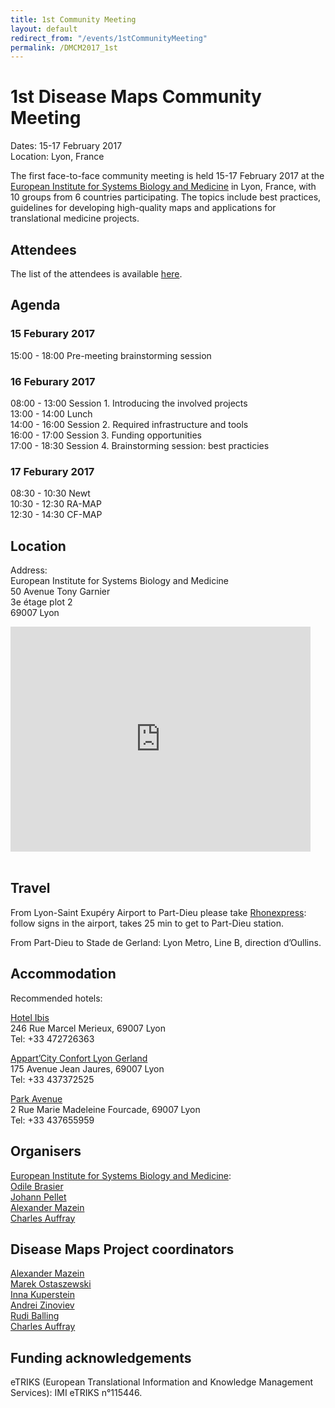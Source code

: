 ```yaml
---
title: 1st Community Meeting
layout: default
redirect_from: "/events/1stCommunityMeeting"
permalink: /DMCM2017_1st
---
```


# 1st Disease Maps Community Meeting

<p>Dates: 15-17 February 2017
<br />Location: Lyon, France</p>

<p>The first face-to-face community meeting is held 15-17 February 2017 at the <a href="http://www.eisbm.org/" target="_blank">European Institute for Systems Biology and Medicine</a> in Lyon, France, with 10 groups from 6 countries participating. The topics include best practices, guidelines for developing high-quality maps and applications for translational medicine projects.</p>

## Attendees

<p>The list of the attendees is available <a href="/DMCM2017_1st_attendees">here</a>.</p>

## Agenda

### 15 Feburary 2017

<p>15:00 - 18:00  Pre-meeting brainstorming session</p>

### 16 Feburary 2017

<p>08:00 - 13:00  Session 1. Introducing the involved projects
<br />13:00 - 14:00  Lunch
<br />14:00 - 16:00  Session 2. Required infrastructure and tools
<br />16:00 - 17:00  Session 3. Funding opportunities
<br />17:00 - 18:30  Session 4. Brainstorming session: best practicies</p>

### 17 Feburary 2017

<p>08:30 - 10:30  Newt
<br />10:30 - 12:30  RA-MAP
<br />12:30 - 14:30  CF-MAP</p>

## Location

<p>Address:
<br />European Institute for Systems Biology and Medicine
<br />50 Avenue Tony Garnier
<br />3e étage plot 2
<br />69007 Lyon</p>

<iframe src="https://www.google.com/maps/embed?pb=!1m18!1m12!1m3!1d5570.486216832129!2d4.821840333145961!3d45.726219179104866!2m3!1f0!2f0!3f0!3m2!1i1024!2i768!4f13.1!3m3!1m2!1s0x47f4e9808211d26b%3A0xb5b74fb03456ea69!2s50+Avenue+Tony+Garnier%2C+69007+Lyon!5e0!3m2!1sen!2sfr!4v1493385779919" width="480" height="360" frameborder="0" style="border:0" allowfullscreen></iframe>

<br />
<br />

## Travel

<p>From Lyon-Saint Exupéry Airport to Part-Dieu please take <a href="https://www.rhonexpress.fr/en" target="_blank">Rhonexpress</a>: follow signs in the airport, takes 25 min to get to Part-Dieu station.</p>

<p>From Part-Dieu to Stade de Gerland: Lyon Metro, Line B, direction d’Oullins.</p>

## Accommodation

<p>Recommended hotels:</p>

<p><a href="http://www.accorhotels.com/fr/hotel-0477-ibis-lyon-gerland-rue-merieux/index.shtml" target="_blank">Hotel Ibis</a>
<br />246 Rue Marcel Merieux, 69007 Lyon
<br />Tel: +33 472726363</p>

<p><a href="https://www.appartcity.com/fr/appart-hotel/lyon-gerland-a-lyon.html" target="_blank">Appart’City Confort Lyon Gerland</a>
<br />175 Avenue Jean Jaures, 69007 Lyon 
<br />Tel: +33 437372525</p>

<p><a href="http://www.sejours-affaires.com/residence-hoteliere-aparthotel-lyon-172.html" target="_blank">Park Avenue</a>
<br />2 Rue Marie Madeleine Fourcade, 69007 Lyon
<br />Tel: +33 437655959</p>

## Organisers

<a href="http://www.eisbm.org/" target="_blank">European Institute for Systems Biology and Medicine</a>:
<br /><a href="mailto:obrasier@eisbm.org">Odile Brasier</a>
<br /><a href="mailto:jpellet@eisbm.org">Johann Pellet</a>
<br /><a href="mailto:amazein@eisbm.org">Alexander Mazein</a>
<br /><a href="mailto:cauffray@eisbm.org">Charles Auffray</a>
  
## Disease Maps Project coordinators

<a href="mailto:amazein@eisbm.org">Alexander Mazein</a>  
<a href="mailto:marek.ostaszewski@uni.lu">Marek Ostaszewski</a>  
<a href="mailto:inna.kuperstein@curie.fr">Inna Kuperstein</a>  
<a href="mailto:andrei.zinovyev@curie.fr">Andrei Zinoviev</a>  
<a href="mailto:rudi.balling@uni.lu">Rudi Balling</a>  
<a href="mailto:cauffray@eisbm.org">Charles Auffray</a>  

## Funding acknowledgements

eTRIKS (European Translational Information and Knowledge Management Services): IMI eTRIKS n°115446.
